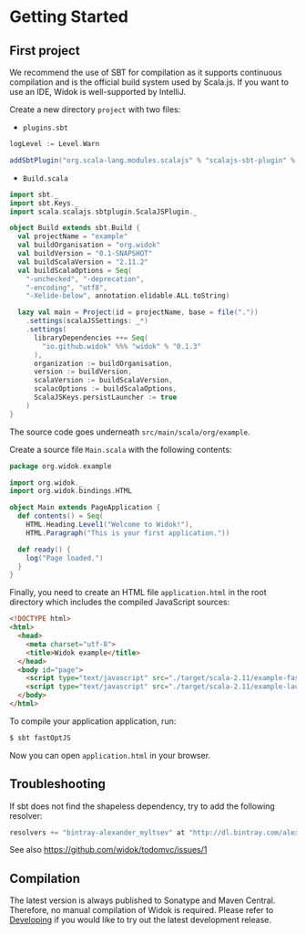 # Getting Started
## First project
We recommend the use of SBT for compilation as it supports continuous compilation and is the official build system used by Scala.js. If you want to use an IDE, Widok is well-supported by IntelliJ.

Create a new directory ``project`` with two files:

- ``plugins.sbt``

```scala
logLevel := Level.Warn

addSbtPlugin("org.scala-lang.modules.scalajs" % "scalajs-sbt-plugin" % "0.5.5")
```

- ``Build.scala``

```scala
import sbt._
import sbt.Keys._
import scala.scalajs.sbtplugin.ScalaJSPlugin._

object Build extends sbt.Build {
  val projectName = "example"
  val buildOrganisation = "org.widok"
  val buildVersion = "0.1-SNAPSHOT"
  val buildScalaVersion = "2.11.2"
  val buildScalaOptions = Seq(
    "-unchecked", "-deprecation",
    "-encoding", "utf8",
    "-Xelide-below", annotation.elidable.ALL.toString)

  lazy val main = Project(id = projectName, base = file("."))
    .settings(scalaJSSettings: _*)
    .settings(
      libraryDependencies ++= Seq(
        "io.github.widok" %%% "widok" % "0.1.3"
      ),
      organization := buildOrganisation,
      version := buildVersion,
      scalaVersion := buildScalaVersion,
      scalacOptions := buildScalaOptions,
      ScalaJSKeys.persistLauncher := true
    )
}
```

The source code goes underneath ``src/main/scala/org/example``.

Create a source file ``Main.scala`` with the following contents:

```scala
package org.widok.example

import org.widok._
import org.widok.bindings.HTML

object Main extends PageApplication {
  def contents() = Seq(
    HTML.Heading.Level1("Welcome to Widok!"),
    HTML.Paragraph("This is your first application."))

  def ready() {
    log("Page loaded.")
  }
}
```

Finally, you need to create an HTML file ``application.html`` in the root directory which includes the compiled JavaScript sources:

```html
<!DOCTYPE html>
<html>
  <head>
    <meta charset="utf-8">
    <title>Widok example</title>
  </head>
  <body id="page">
    <script type="text/javascript" src="./target/scala-2.11/example-fastopt.js"></script>
    <script type="text/javascript" src="./target/scala-2.11/example-launcher.js"></script>
  </body>
</html>
```

To compile your application application, run:
```bash
$ sbt fastOptJS
```

Now you can open ``application.html`` in your browser.

## Troubleshooting
If sbt does not find the shapeless dependency, try to add the following resolver:

```scala
resolvers += "bintray-alexander_myltsev" at "http://dl.bintray.com/alexander-myltsev/maven/"
```

See also https://github.com/widok/todomvc/issues/1

## Compilation
The latest version is always published to Sonatype and Maven Central. Therefore, no manual compilation of Widok is required. Please refer to [Developing](Developing) if you would like to try out the latest development release.

